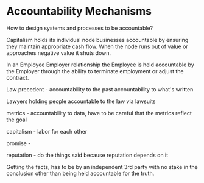 # Accountability Mechanisms

How to design systems and processes to be accountable?

Capitalism holds its individual node businesses accountable by ensuring they maintain appropriate cash flow. When the node runs out of value or approaches negative value it shuts down.

In an Employee Employer relationship the Employee is held accountable by the Employer through the ability to terminate employment or adjust the contract.

Law precedent - accountability to the past accountability to what's written

Lawyers holding people accountable to the law via lawsuits

metrics - accountability to data, have to be careful that the metrics reflect the goal

capitalism - labor for each other

promise -

reputation - do the things said because reputation depends on it

Getting the facts, has to be by an independent 3rd party with no stake in the conclusion other than being held accountable for the truth.

